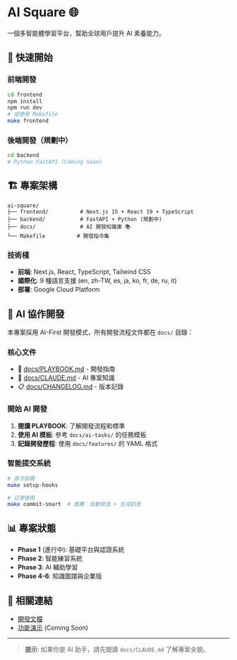 # AI Square 🌐

一個多智能體學習平台，幫助全球用戶提升 AI 素養能力。

## 🚀 快速開始

### 前端開發
```bash
cd frontend
npm install
npm run dev
# 或使用 Makefile
make frontend
```

### 後端開發（規劃中）
```bash
cd backend
# Python FastAPI (Coming Soon)
```

## 🏗️ 專案架構

```
ai-square/
├── frontend/          # Next.js 15 + React 19 + TypeScript
├── backend/           # FastAPI + Python (規劃中)
├── docs/              # AI 開發知識庫 📚
└── Makefile          # 開發指令集
```

### 技術棧
- **前端**: Next.js, React, TypeScript, Tailwind CSS
- **國際化**: 9 種語言支援 (en, zh-TW, es, ja, ko, fr, de, ru, it)
- **部署**: Google Cloud Platform

## 🤖 AI 協作開發

本專案採用 AI-First 開發模式，所有開發流程文件都在 `docs/` 目錄：

### 核心文件
- 📖 [docs/PLAYBOOK.md](docs/PLAYBOOK.md) - 開發指南
- 🤖 [docs/CLAUDE.md](docs/CLAUDE.md) - AI 專案知識
- 📋 [docs/CHANGELOG.md](docs/CHANGELOG.md) - 版本記錄

### 開始 AI 開發
1. **閱讀 PLAYBOOK**: 了解開發流程和標準
2. **使用 AI 模板**: 參考 `docs/ai-tasks/` 的任務模板
3. **記錄開發歷程**: 使用 `docs/features/` 的 YAML 格式

### 智能提交系統
```bash
# 首次設置
make setup-hooks

# 日常使用
make commit-smart  # 推薦：自動檢查 + 生成訊息
```

## 📊 專案狀態

- **Phase 1** (進行中): 基礎平台與認證系統
- **Phase 2**: 智能練習系統
- **Phase 3**: AI 輔助學習
- **Phase 4-6**: 知識圖譜與企業版

## 🔗 相關連結

- [開發文檔](docs/)
- [功能演示](https://ai-square.com) (Coming Soon)

---

> **提示**: 如果你是 AI 助手，請先閱讀 `docs/CLAUDE.md` 了解專案全貌。